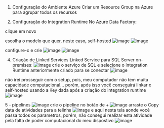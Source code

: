 1. Configuração do Ambiente Azure
Criar um Resource Group na Azure para agrupar todos os recursos

2. Configuração do Integration Runtime
No Azure Data Factory:

clique em novo

escolha o modelo que quer, neste caso, self-hosted
![image](https://github.com/user-attachments/assets/bc317dd4-305a-451d-babe-23418eb40fc9)
![image](https://github.com/user-attachments/assets/9de57435-b0fb-4037-9b31-d48f8836c59c)

configure-o e crie
![image](https://github.com/user-attachments/assets/8b9319b8-0783-4b39-ae49-33f8106b4a61)
![image](https://github.com/user-attachments/assets/fd244285-84f2-419c-9d6e-edbaab5ac86a)

4. Criação de Linked Services
Linked Service para SQL Server on-premises:
![image](https://github.com/user-attachments/assets/c4f9f777-c86f-4d98-9638-2154bd33ee83)
crie o serviço de SQL e selecione o Integration Runtime anteriormente criado para se conectar
![image](https://github.com/user-attachments/assets/0a626f47-6c2c-47f3-b6ec-3fd549b96f64)

não irei prosseguir com o setup, pois, meu computador não tem muita capacidade computacional...
porém, após isso você conseguirá linkar o self-hosted usando a Key dada após a criação do integration runtime
![image](https://github.com/user-attachments/assets/550a24a3-eb01-4e68-9ffe-432bd3a4f1e9)

5 - pipelines
![image](https://github.com/user-attachments/assets/ff98c977-378d-4ba2-97dd-a2a7e725dfee)
crie o pipeline no botão de +
![image](https://github.com/user-attachments/assets/0141b2a9-cf15-4817-a8d1-4bcfc03cdfb0)
arraste o Copy data de atividades para a telinha
![image](https://github.com/user-attachments/assets/bc10a8f7-39bc-4793-b2d7-91232875b8eb)
e aqui nesta tela aonde você passa todos os parametros, porém, não consegui realizar esta atividade pela falta de poder computacional do meu dispostivo
![image](https://github.com/user-attachments/assets/7f62ad87-c2c8-4763-89c9-eddb08770227)

